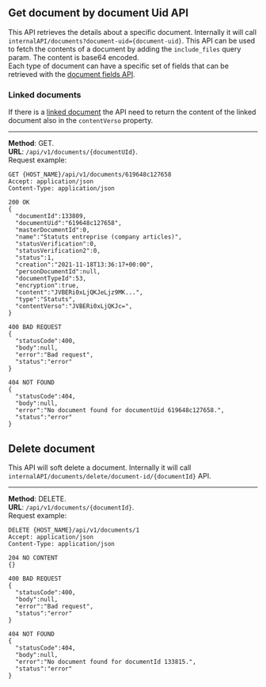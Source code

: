 ## Get document by document Uid API
This API retrieves the details about a specific document. Internally it will
call `internalAPI/documents?document-uid={document-uid}`. This API can be used to fetch
the contents of a document by adding the `include_files` query param. The content is
base64 encoded.  
Each type of document can have a specific set of fields that can be retrieved with the
[document fields API](../Document/Document-fields.md).
### Linked documents
If there is a [linked document](./Folder-documents.md#linked-documents) the API need to 
return the content of the linked document also in the `contentVerso` property.

---
__Method__: GET.  
__URL__: `/api/v1/documents/{documentUId}`.  
Request example:

```http request
GET {HOST_NAME}/api/v1/documents/619648c127658
Accept: application/json 
Content-Type: application/json 

200 OK
{
  "documentId":133809,
  "documentUid":"619648c127658",
  "masterDocumentId":0,
  "name":"Statuts entreprise (company articles)",
  "statusVerification":0,
  "statusVerification2":0,
  "status":1,
  "creation":"2021-11-18T13:36:17+00:00",
  "personDocumentId":null,
  "documentTypeId":53,
  "encryption":true,
  "content":"JVBERi0xLjQKJeLjz9MK...",
  "type":"Statuts",
  "contentVerso":"JVBERi0xLjQKJc=",
}

400 BAD REQUEST
{
  "statusCode":400,
  "body":null,
  "error":"Bad request",
  "status":"error"
}

404 NOT FOUND
{
  "statusCode":404,
  "body":null,
  "error":"No document found for documentUid 619648c127658.",
  "status":"error"
}
```
## Delete document
This API will soft delete a document. Internally it will
call `internalAPI/documents/delete/document-id/{documentId}` API.

---
__Method__: DELETE.  
__URL__: `/api/v1/documents/{documentId}`.  
Request example:

```http request
DELETE {HOST_NAME}/api/v1/documents/1
Accept: application/json 
Content-Type: application/json 

204 NO CONTENT
{}

400 BAD REQUEST
{
  "statusCode":400,
  "body":null,
  "error":"Bad request",
  "status":"error"
}

404 NOT FOUND
{
  "statusCode":404,
  "body":null,
  "error":"No document found for documentId 133815.",
  "status":"error"
}
```
